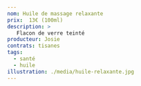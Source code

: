 ```yaml
---
nom: Huile de massage relaxante
prix:  13€ (100ml)
description: >
   Flacon de verre teinté
producteur: Josie
contrats: tisanes
tags: 
  - santé
  - huile
illustration: ./media/huile-relaxante.jpg
---
```


